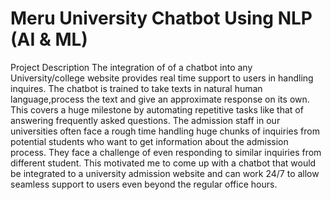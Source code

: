 # Meru University Chatbot Using NLP (AI & ML)

Project Description 
The integration of of a chatbot into any University/college website provides real time support to users in handling inquires. The chatbot is trained to take texts in natural human language,process the text and give an approximate response on its own. This covers a huge milestone by automating repetitive tasks like that of answering frequently asked questions. The admission staff in our universities often face a rough time handling huge chunks of inquiries from potential students who want to get information about the admission process. They face a challenge of even responding to similar inquiries from different student. This motivated me to come up with a chatbot that would be integrated to a university admission website and can work 24/7 to allow seamless support to users even beyond the regular office hours. 




